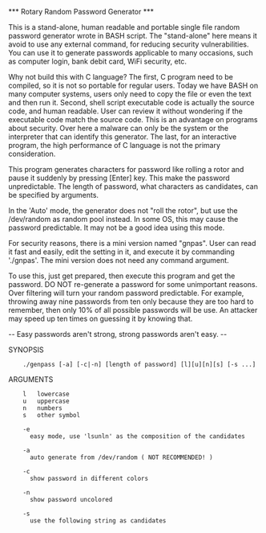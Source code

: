 *** Rotary Random Password Generator ***

  This is a stand-alone, human readable and portable single file random password generator wrote in BASH script.  The "stand-alone" here means it avoid to use any external command, for reducing security vulnerabilities.  You can use it to generate passwords applicable to many occasions, such as computer login, bank debit card, WiFi security, etc.

  Why not build this with C language?  The first, C program need to be compiled, so it is not so portable for regular users.  Today we have BASH on many computer systems, users only need to copy the file or even the text and then run it.  Second, shell script executable code is actually the source code, and human readable.  User can review it without wondering if the executable code match the source code.  This is an advantage on programs about security.  Over here a malware can only be the system or the interpreter that can identify this generator.  The last, for an interactive program, the high performance of C language is not the primary consideration.

  This program generates characters for password like rolling a rotor and pause it suddenly by pressing [Enter] key.  This make the password unpredictable.  The length of password, what characters as candidates, can be specified by arguments.

  In the 'Auto' mode, the generator does not "roll the rotor", but use the /dev/random as random pool instead.  In some OS, this may cause the password predictable.  It may not be a good idea using this mode.

  For security reasons, there is a mini version named "gnpas".  User can read it fast and easily, edit the setting in it, and execute it by commanding './gnpas'.  The mini version does not need any command argument.

  To use this, just get prepared, then execute this program and get the password.  DO NOT re-generate a password for some unimportant reasons. Over filtering will turn your random password predictable.  For example, throwing away nine passwords from ten only because they are too hard to remember, then only 10% of all possible passwords will be use.  An attacker may speed up ten times on guessing it by knowing that.

 -- Easy passwords aren't strong, strong passwords aren't easy. --

SYNOPSIS

        ./genpass [-a] [-c|-n] [length of password] [l][u][n][s] [-s ...]

ARGUMENTS

        l   lowercase
        u   uppercase
        n   numbers
        s   other symbol

        -e
          easy mode, use 'lsunln' as the composition of the candidates

        -a
          auto generate from /dev/random ( NOT RECOMMENDED! )

        -c
          show password in different colors

        -n
          show password uncolored

        -s
          use the following string as candidates

